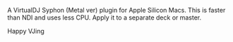 A VirtualDJ Syphon (Metal ver) plugin for Apple Silicon Macs. This is faster than NDI and uses less CPU.
Apply it to a separate deck or master.

Happy VJing
